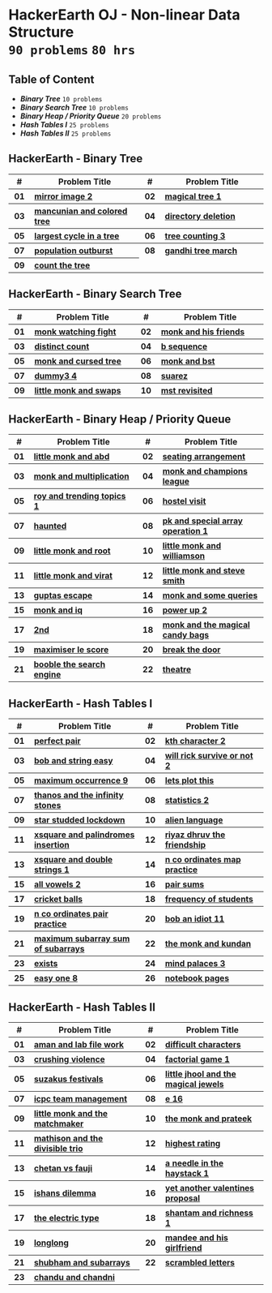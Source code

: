 # HackerEarth OJ - Non-linear Data Structure <br> `90 problems` `80 hrs`

## Table of Content

- ***Binary Tree*** `10 problems`
- ***Binary Search Tree*** `10 problems`
- ***Binary Heap / Priority Queue*** `20 problems`
- ***Hash Tables I*** `25 problems`
- ***Hash Tables II*** `25 problems`

## HackerEarth - Binary Tree

<table>
    <head>
        <tr>
<th align="center">#</th>
<th align="center" width="600px">Problem Title</th>
<th align="center">#</th>
<th align="center" width="600px">Problem Title</th>
        </tr>
    </head>
    <tbody>
        <tr>
<th align="center" width="50px">01</th><th align="left" width="550px"><a href="https://hackerearth.com/practice/data-structures/trees/binary-and-nary-trees/practice-problems/algorithm/mirror-image-2/">mirror image 2</a></th>
<th align="center" width="50px">02</th><th align="left" width="550px"><a href="https://hackerearth.com/practice/data-structures/trees/binary-and-nary-trees/practice-problems/algorithm/magical-tree-1-e7f8cabd/">magical tree 1</a></th>
        </tr>
        <tr>
<th align="center" width="50px">03</th><th align="left" width="550px"><a href="https://hackerearth.com/practice/data-structures/trees/binary-and-nary-trees/practice-problems/algorithm/mancunian-and-colored-tree/">mancunian and colored tree</a></th>
<th align="center" width="50px">04</th><th align="left" width="550px"><a href="https://hackerearth.com/practice/data-structures/trees/binary-and-nary-trees/practice-problems/algorithm/directory-deletion-71e793b8/">directory deletion</a></th>
        </tr>
        <tr>
<th align="center" width="50px">05</th><th align="left" width="550px"><a href="https://hackerearth.com/practice/data-structures/trees/binary-and-nary-trees/practice-problems/approximate/largest-cycle-in-a-tree-9113b3ab/">largest cycle in a tree</a></th>
<th align="center" width="50px">06</th><th align="left" width="550px"><a href="https://hackerearth.com/practice/data-structures/trees/binary-and-nary-trees/practice-problems/algorithm/tree-counting-3/">tree counting 3</a></th>
        </tr>
        <tr>
<th align="center" width="50px">07</th><th align="left" width="550px"><a href="https://hackerearth.com/practice/data-structures/trees/binary-and-nary-trees/practice-problems/algorithm/population-outburst-7db5d39a/">population outburst</a></th>
<th align="center" width="50px">08</th><th align="left" width="550px"><a href="https://hackerearth.com/practice/data-structures/trees/binary-and-nary-trees/practice-problems/algorithm/gandhi-tree-march/">gandhi tree march</a></th>
        </tr>
        <tr>
<th align="center" width="50px">09</th><th align="left" width="550px"><a href="https://hackerearth.com/practice/data-structures/trees/binary-and-nary-trees/practice-problems/algorithm/count-the-tree/">count the tree</a></th>
        </tr>
    </tbody>
</table>

## HackerEarth - Binary Search Tree

<table>
    <head>
        <tr>
<th align="center">#</th>
<th align="center" width="600px">Problem Title</th>
<th align="center">#</th>
<th align="center" width="600px">Problem Title</th>
        </tr>
    </head>
    <tbody>
        <tr>
<th align="center" width="50px">01</th><th align="left" width="550px"><a href="https://hackerearth.com/practice/data-structures/trees/binary-search-tree/practice-problems/algorithm/monk-watching-fight/">monk watching fight</a></th>
<th align="center" width="50px">02</th><th align="left" width="550px"><a href="https://hackerearth.com/practice/data-structures/trees/binary-search-tree/practice-problems/algorithm/monk-and-his-friends/">monk and his friends</a></th>
        </tr>
        <tr>
<th align="center" width="50px">03</th><th align="left" width="550px"><a href="https://hackerearth.com/practice/data-structures/trees/binary-search-tree/practice-problems/algorithm/distinct-count/">distinct count</a></th>
<th align="center" width="50px">04</th><th align="left" width="550px"><a href="https://hackerearth.com/practice/data-structures/trees/binary-search-tree/practice-problems/algorithm/b-sequence-f919fc86/">b sequence</a></th>
        </tr>
        <tr>
<th align="center" width="50px">05</th><th align="left" width="550px"><a href="https://hackerearth.com/practice/data-structures/trees/binary-search-tree/practice-problems/algorithm/monk-and-cursed-tree/">monk and cursed tree</a></th>
<th align="center" width="50px">06</th><th align="left" width="550px"><a href="https://hackerearth.com/practice/data-structures/trees/binary-search-tree/practice-problems/algorithm/monk-and-bst/">monk and bst</a></th>
        </tr>
        <tr>
<th align="center" width="50px">07</th><th align="left" width="550px"><a href="https://hackerearth.com/practice/data-structures/trees/binary-search-tree/practice-problems/algorithm/dummy3-4/">dummy3 4</a></th>
<th align="center" width="50px">08</th><th align="left" width="550px"><a href="https://hackerearth.com/practice/data-structures/trees/binary-search-tree/practice-problems/algorithm/suarez/">suarez</a></th>
        </tr>
        <tr>
<th align="center" width="50px">09</th><th align="left" width="550px"><a href="https://hackerearth.com/practice/data-structures/trees/binary-search-tree/practice-problems/algorithm/little-monk-and-swaps/">little monk and swaps</a></th>
<th align="center" width="50px">10</th><th align="left" width="550px"><a href="https://hackerearth.com/practice/data-structures/trees/binary-search-tree/practice-problems/algorithm/mst-revisited-3f9d614c/">mst revisited</a></th>
        </tr>
    </tbody>
</table>

## HackerEarth - Binary Heap / Priority Queue

<table>
    <head>
        <tr>
<th align="center">#</th>
<th align="center" width="600px">Problem Title</th>
<th align="center">#</th>
<th align="center" width="600px">Problem Title</th>
        </tr>
    </head>
    <tbody>
        <tr>
<th align="center" width="50px">01</th><th align="left" width="550px"><a href="https://hackerearth.com/practice/data-structures/trees/heapspriority-queues/practice-problems/algorithm/little-monk-and-abd/">little monk and abd</a></th>
<th align="center" width="50px">02</th><th align="left" width="550px"><a href="https://hackerearth.com/practice/data-structures/trees/heapspriority-queues/practice-problems/algorithm/seating-arrangement-6b8562ad/">seating arrangement</a></th>
        </tr>
        <tr>
<th align="center" width="50px">03</th><th align="left" width="550px"><a href="https://hackerearth.com/practice/data-structures/trees/heapspriority-queues/practice-problems/algorithm/monk-and-multiplication/">monk and multiplication</a></th>
<th align="center" width="50px">04</th><th align="left" width="550px"><a href="https://hackerearth.com/practice/data-structures/trees/heapspriority-queues/practice-problems/algorithm/monk-and-champions-league/">monk and champions league</a></th>
        </tr>
        <tr>
<th align="center" width="50px">05</th><th align="left" width="550px"><a href="https://hackerearth.com/practice/data-structures/trees/heapspriority-queues/practice-problems/algorithm/roy-and-trending-topics-1/">roy and trending topics 1</a></th>
<th align="center" width="50px">06</th><th align="left" width="550px"><a href="https://hackerearth.com/practice/data-structures/trees/heapspriority-queues/practice-problems/algorithm/hostel-visit/">hostel visit</a></th>
        </tr>
        <tr>
<th align="center" width="50px">07</th><th align="left" width="550px"><a href="https://hackerearth.com/practice/data-structures/trees/heapspriority-queues/practice-problems/algorithm/haunted/">haunted</a></th>
<th align="center" width="50px">08</th><th align="left" width="550px"><a href="https://hackerearth.com/practice/data-structures/trees/heapspriority-queues/practice-problems/algorithm/pk-and-special-array-operation-1-7bd52ad1/">pk and special array operation 1</a></th>
        </tr>
        <tr>
<th align="center" width="50px">09</th><th align="left" width="550px"><a href="https://hackerearth.com/practice/data-structures/trees/heapspriority-queues/practice-problems/approximate/little-monk-and-root/">little monk and root</a></th>
<th align="center" width="50px">10</th><th align="left" width="550px"><a href="https://hackerearth.com/practice/data-structures/trees/heapspriority-queues/practice-problems/algorithm/little-monk-and-williamson/">little monk and williamson</a></th>
        </tr>
        <tr>
<th align="center" width="50px">11</th><th align="left" width="550px"><a href="https://hackerearth.com/practice/data-structures/trees/heapspriority-queues/practice-problems/algorithm/little-monk-and-virat/">little monk and virat</a></th>
<th align="center" width="50px">12</th><th align="left" width="550px"><a href="https://hackerearth.com/practice/data-structures/trees/heapspriority-queues/practice-problems/algorithm/little-monk-and-steve-smith/">little monk and steve smith</a></th>
        </tr>
        <tr>
<th align="center" width="50px">13</th><th align="left" width="550px"><a href="https://hackerearth.com/practice/data-structures/trees/heapspriority-queues/practice-problems/algorithm/guptas-escape-b71099d5/">guptas escape</a></th>
<th align="center" width="50px">14</th><th align="left" width="550px"><a href="https://hackerearth.com/practice/data-structures/trees/heapspriority-queues/practice-problems/algorithm/monk-and-some-queries/">monk and some queries</a></th>
        </tr>
        <tr>
<th align="center" width="50px">15</th><th align="left" width="550px"><a href="https://hackerearth.com/practice/data-structures/trees/heapspriority-queues/practice-problems/algorithm/monk-and-iq/">monk and iq</a></th>
<th align="center" width="50px">16</th><th align="left" width="550px"><a href="https://hackerearth.com/practice/data-structures/trees/heapspriority-queues/practice-problems/algorithm/power-up-2/">power up 2</a></th>
        </tr>
        <tr>
<th align="center" width="50px">17</th><th align="left" width="550px"><a href="https://hackerearth.com/practice/data-structures/trees/heapspriority-queues/practice-problems/algorithm/2nd/">2nd</a></th>
<th align="center" width="50px">18</th><th align="left" width="550px"><a href="https://hackerearth.com/practice/data-structures/trees/heapspriority-queues/practice-problems/algorithm/monk-and-the-magical-candy-bags/">monk and the magical candy bags</a></th>
        </tr>
        <tr>
<th align="center" width="50px">19</th><th align="left" width="550px"><a href="https://hackerearth.com/practice/data-structures/trees/heapspriority-queues/practice-problems/algorithm/maximiser-le-score-64285dcd/">maximiser le score</a></th>
<th align="center" width="50px">20</th><th align="left" width="550px"><a href="https://hackerearth.com/practice/data-structures/trees/heapspriority-queues/practice-problems/algorithm/break-the-door/">break the door</a></th>
        </tr>
        <tr>
<th align="center" width="50px">21</th><th align="left" width="550px"><a href="https://hackerearth.com/practice/data-structures/trees/heapspriority-queues/practice-problems/algorithm/booble-the-search-engine/">booble the search engine</a></th>
<th align="center" width="50px">22</th><th align="left" width="550px"><a href="https://hackerearth.com/practice/data-structures/trees/heapspriority-queues/practice-problems/algorithm/theatre-830bdbff/">theatre</a></th>
        </tr>
    </tbody>
</table>

## HackerEarth - Hash Tables I

<table>
    <head>
        <tr>
<th align="center">#</th>
<th align="center" width="600px">Problem Title</th>
<th align="center">#</th>
<th align="center" width="600px">Problem Title</th>
        </tr>
    </head>
    <tbody>
        <tr>
<th align="center" width="50px">01</th><th align="left" width="550px"><a href="https://hackerearth.com/practice/data-structures/hash-tables/basics-of-hash-tables/practice-problems/algorithm/perfect-pair-df920e90/">perfect pair</a></th>
<th align="center" width="50px">02</th><th align="left" width="550px"><a href="https://hackerearth.com/practice/data-structures/hash-tables/basics-of-hash-tables/practice-problems/algorithm/kth-character-2/">kth character 2</a></th>
        </tr>
        <tr>
<th align="center" width="50px">03</th><th align="left" width="550px"><a href="https://hackerearth.com/practice/data-structures/hash-tables/basics-of-hash-tables/practice-problems/algorithm/bob-and-string-easy/">bob and string easy</a></th>
<th align="center" width="50px">04</th><th align="left" width="550px"><a href="https://hackerearth.com/practice/data-structures/hash-tables/basics-of-hash-tables/practice-problems/algorithm/will-rick-survive-or-not-2/">will rick survive or not 2</a></th>
        </tr>
        <tr>
<th align="center" width="50px">05</th><th align="left" width="550px"><a href="https://hackerearth.com/practice/data-structures/hash-tables/basics-of-hash-tables/practice-problems/algorithm/maximum-occurrence-9/">maximum occurrence 9</a></th>
<th align="center" width="50px">06</th><th align="left" width="550px"><a href="https://hackerearth.com/practice/data-structures/hash-tables/basics-of-hash-tables/practice-problems/algorithm/lets-plot-this-47a575ed/">lets plot this</a></th>
        </tr>
        <tr>
<th align="center" width="50px">07</th><th align="left" width="550px"><a href="https://hackerearth.com/practice/data-structures/hash-tables/basics-of-hash-tables/practice-problems/algorithm/thanos-and-the-infinity-stones/">thanos and the infinity stones</a></th>
<th align="center" width="50px">08</th><th align="left" width="550px"><a href="https://hackerearth.com/practice/data-structures/hash-tables/basics-of-hash-tables/practice-problems/algorithm/statistics-2/">statistics 2</a></th>
        </tr>
        <tr>
<th align="center" width="50px">09</th><th align="left" width="550px"><a href="https://hackerearth.com/practice/data-structures/hash-tables/basics-of-hash-tables/practice-problems/algorithm/star-studded-lockdown/">star studded lockdown</a></th>
<th align="center" width="50px">10</th><th align="left" width="550px"><a href="https://hackerearth.com/practice/data-structures/hash-tables/basics-of-hash-tables/practice-problems/algorithm/alien-language/">alien language</a></th>
        </tr>
        <tr>
<th align="center" width="50px">11</th><th align="left" width="550px"><a href="https://hackerearth.com/practice/data-structures/hash-tables/basics-of-hash-tables/practice-problems/algorithm/xsquare-and-palindromes-insertion/">xsquare and palindromes insertion</a></th>
<th align="center" width="50px">12</th><th align="left" width="550px"><a href="https://hackerearth.com/practice/data-structures/hash-tables/basics-of-hash-tables/practice-problems/algorithm/riyaz-dhruv-the-friendship/">riyaz dhruv the friendship</a></th>
        </tr>
        <tr>
<th align="center" width="50px">13</th><th align="left" width="550px"><a href="https://hackerearth.com/practice/data-structures/hash-tables/basics-of-hash-tables/practice-problems/algorithm/xsquare-and-double-strings-1/">xsquare and double strings 1</a></th>
<th align="center" width="50px">14</th><th align="left" width="550px"><a href="https://hackerearth.com/practice/data-structures/hash-tables/basics-of-hash-tables/practice-problems/algorithm/n-co-ordinates-map-practice/">n co ordinates map practice</a></th>
        </tr>
        <tr>
<th align="center" width="50px">15</th><th align="left" width="550px"><a href="https://hackerearth.com/practice/data-structures/hash-tables/basics-of-hash-tables/practice-problems/algorithm/all-vowels-2/">all vowels 2</a></th>
<th align="center" width="50px">16</th><th align="left" width="550px"><a href="https://hackerearth.com/practice/data-structures/hash-tables/basics-of-hash-tables/practice-problems/algorithm/pair-sums/">pair sums</a></th>
        </tr>
        <tr>
<th align="center" width="50px">17</th><th align="left" width="550px"><a href="https://hackerearth.com/practice/data-structures/hash-tables/basics-of-hash-tables/practice-problems/algorithm/cricket-balls/">cricket balls</a></th>
<th align="center" width="50px">18</th><th align="left" width="550px"><a href="https://hackerearth.com/practice/data-structures/hash-tables/basics-of-hash-tables/practice-problems/algorithm/frequency-of-students/">frequency of students</a></th>
        </tr>
        <tr>
<th align="center" width="50px">19</th><th align="left" width="550px"><a href="https://hackerearth.com/practice/data-structures/hash-tables/basics-of-hash-tables/practice-problems/algorithm/n-co-ordinates-pair-practice/">n co ordinates pair practice</a></th>
<th align="center" width="50px">20</th><th align="left" width="550px"><a href="https://hackerearth.com/practice/data-structures/hash-tables/basics-of-hash-tables/practice-problems/algorithm/bob-an-idiot-11/">bob an idiot 11</a></th>
        </tr>
        <tr>
<th align="center" width="50px">21</th><th align="left" width="550px"><a href="https://hackerearth.com/practice/data-structures/hash-tables/basics-of-hash-tables/practice-problems/algorithm/maximum-subarray-sum-of-subarrays-7f33aefa/">maximum subarray sum of subarrays</a></th>
<th align="center" width="50px">22</th><th align="left" width="550px"><a href="https://hackerearth.com/practice/data-structures/hash-tables/basics-of-hash-tables/practice-problems/algorithm/the-monk-and-kundan/">the monk and kundan</a></th>
        </tr>
        <tr>
<th align="center" width="50px">23</th><th align="left" width="550px"><a href="https://hackerearth.com/practice/data-structures/hash-tables/basics-of-hash-tables/practice-problems/algorithm/exists/">exists</a></th>
<th align="center" width="50px">24</th><th align="left" width="550px"><a href="https://hackerearth.com/practice/data-structures/hash-tables/basics-of-hash-tables/practice-problems/algorithm/mind-palaces-3/">mind palaces 3</a></th>
        </tr>
        <tr>
<th align="center" width="50px">25</th><th align="left" width="550px"><a href="https://hackerearth.com/practice/data-structures/hash-tables/basics-of-hash-tables/practice-problems/algorithm/easy-one-8/">easy one 8</a></th>
<th align="center" width="50px">26</th><th align="left" width="550px"><a href="https://hackerearth.com/practice/data-structures/hash-tables/basics-of-hash-tables/practice-problems/algorithm/notebook-pages-dbad75a5/">notebook pages</a></th>
        </tr>
    </tbody>
</table>

## HackerEarth - Hash Tables II

<table>
    <head>
        <tr>
<th align="center">#</th>
<th align="center" width="600px">Problem Title</th>
<th align="center">#</th>
<th align="center" width="600px">Problem Title</th>
        </tr>
    </head>
    <tbody>
        <tr>
<th align="center" width="50px">01</th><th align="left" width="550px"><a href="https://hackerearth.com/practice/data-structures/hash-tables/basics-of-hash-tables/practice-problems/algorithm/aman-and-lab-file-work-8cd1d24c/">aman and lab file work</a></th>
<th align="center" width="50px">02</th><th align="left" width="550px"><a href="https://hackerearth.com/practice/data-structures/hash-tables/basics-of-hash-tables/practice-problems/algorithm/difficult-characters/">difficult characters</a></th>
        </tr>
        <tr>
<th align="center" width="50px">03</th><th align="left" width="550px"><a href="https://hackerearth.com/practice/data-structures/hash-tables/basics-of-hash-tables/practice-problems/algorithm/crushing-violence/">crushing violence</a></th>
<th align="center" width="50px">04</th><th align="left" width="550px"><a href="https://hackerearth.com/practice/data-structures/hash-tables/basics-of-hash-tables/practice-problems/algorithm/factorial-game-1/">factorial game 1</a></th>
        </tr>
        <tr>
<th align="center" width="50px">05</th><th align="left" width="550px"><a href="https://hackerearth.com/practice/data-structures/hash-tables/basics-of-hash-tables/practice-problems/algorithm/suzakus-festivals-14dacd7c/">suzakus festivals</a></th>
<th align="center" width="50px">06</th><th align="left" width="550px"><a href="https://hackerearth.com/practice/data-structures/hash-tables/basics-of-hash-tables/practice-problems/algorithm/little-jhool-and-the-magical-jewels/">little jhool and the magical jewels</a></th>
        </tr>
        <tr>
<th align="center" width="50px">07</th><th align="left" width="550px"><a href="https://hackerearth.com/practice/data-structures/hash-tables/basics-of-hash-tables/practice-problems/algorithm/icpc-team-management/">icpc team management</a></th>
<th align="center" width="50px">08</th><th align="left" width="550px"><a href="https://hackerearth.com/practice/data-structures/hash-tables/basics-of-hash-tables/practice-problems/algorithm/e-16/">e 16</a></th>
        </tr>
        <tr>
<th align="center" width="50px">09</th><th align="left" width="550px"><a href="https://hackerearth.com/practice/data-structures/hash-tables/basics-of-hash-tables/practice-problems/algorithm/little-monk-and-the-matchmaker/">little monk and the matchmaker</a></th>
<th align="center" width="50px">10</th><th align="left" width="550px"><a href="https://hackerearth.com/practice/data-structures/hash-tables/basics-of-hash-tables/practice-problems/algorithm/the-monk-and-prateek/">the monk and prateek</a></th>
        </tr>
        <tr>
<th align="center" width="50px">11</th><th align="left" width="550px"><a href="https://hackerearth.com/practice/data-structures/hash-tables/basics-of-hash-tables/practice-problems/algorithm/mathison-and-the-divisible-trio-a0a169b0/">mathison and the divisible trio</a></th>
<th align="center" width="50px">12</th><th align="left" width="550px"><a href="https://hackerearth.com/practice/data-structures/hash-tables/basics-of-hash-tables/practice-problems/algorithm/highest-rating-f8ead57a/">highest rating</a></th>
        </tr>
        <tr>
<th align="center" width="50px">13</th><th align="left" width="550px"><a href="https://hackerearth.com/practice/data-structures/hash-tables/basics-of-hash-tables/practice-problems/algorithm/chetan-vs-fauji/">chetan vs fauji</a></th>
<th align="center" width="50px">14</th><th align="left" width="550px"><a href="https://hackerearth.com/practice/data-structures/hash-tables/basics-of-hash-tables/practice-problems/algorithm/a-needle-in-the-haystack-1/">a needle in the haystack 1</a></th>
        </tr>
        <tr>
<th align="center" width="50px">15</th><th align="left" width="550px"><a href="https://hackerearth.com/practice/data-structures/hash-tables/basics-of-hash-tables/practice-problems/algorithm/ishans-dilemma/">ishans dilemma</a></th>
<th align="center" width="50px">16</th><th align="left" width="550px"><a href="https://hackerearth.com/practice/data-structures/hash-tables/basics-of-hash-tables/practice-problems/algorithm/yet-another-valentines-proposal/">yet another valentines proposal</a></th>
        </tr>
        <tr>
<th align="center" width="50px">17</th><th align="left" width="550px"><a href="https://hackerearth.com/practice/data-structures/hash-tables/basics-of-hash-tables/practice-problems/algorithm/the-electric-type/">the electric type</a></th>
<th align="center" width="50px">18</th><th align="left" width="550px"><a href="https://hackerearth.com/practice/data-structures/hash-tables/basics-of-hash-tables/practice-problems/algorithm/shantam-and-richness-1/">shantam and richness 1</a></th>
        </tr>
        <tr>
<th align="center" width="50px">19</th><th align="left" width="550px"><a href="https://hackerearth.com/practice/data-structures/hash-tables/basics-of-hash-tables/practice-problems/algorithm/longlong/">longlong</a></th>
<th align="center" width="50px">20</th><th align="left" width="550px"><a href="https://hackerearth.com/practice/data-structures/hash-tables/basics-of-hash-tables/practice-problems/algorithm/mandee-and-his-girlfriend-9a96aabd/">mandee and his girlfriend</a></th>
        </tr>
        <tr>
<th align="center" width="50px">21</th><th align="left" width="550px"><a href="https://hackerearth.com/practice/data-structures/hash-tables/basics-of-hash-tables/practice-problems/algorithm/shubham-and-subarrays-325b1e73/">shubham and subarrays</a></th>
<th align="center" width="50px">22</th><th align="left" width="550px"><a href="https://hackerearth.com/practice/data-structures/hash-tables/basics-of-hash-tables/practice-problems/algorithm/scrambled-letters-00e18912-6cb9f33c/">scrambled letters</a></th>
        </tr>
        <tr>
<th align="center" width="50px">23</th><th align="left" width="550px"><a href="https://hackerearth.com/practice/data-structures/hash-tables/basics-of-hash-tables/practice-problems/algorithm/chandu-and-chandni/">chandu and chandni</a></th>
        </tr>
    </tbody>
</table>
